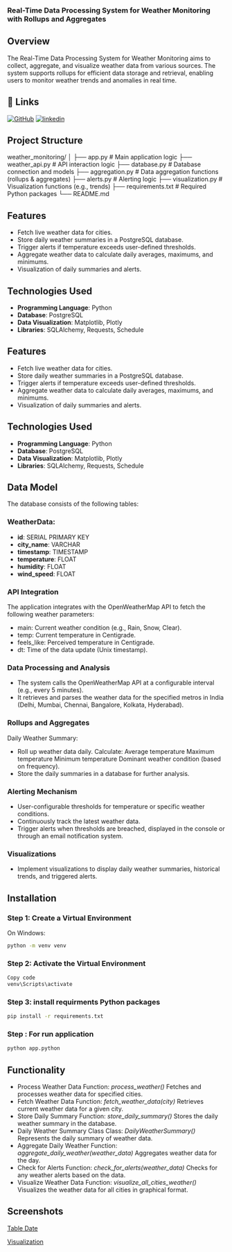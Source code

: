 
### Real-Time Data Processing System for Weather Monitoring with Rollups and Aggregates

## Overview
The Real-Time Data Processing System for Weather Monitoring aims to collect, aggregate, and visualize weather data from various sources. The system supports rollups for efficient data storage and retrieval, enabling users to monitor weather trends and anomalies in real time.


## 🔗 Links
[![GitHub](https://img.shields.io/badge/GitHub-000?style=for-the-badge&logo=github&logoColor=white)](https://github.com/RajaKanwar/Daily-Weather-Summary-.git)
[![linkedin](https://img.shields.io/badge/linkedin-0A66C2?style=for-the-badge&logo=linkedin&logoColor=white)](https://www.linkedin.com/in/raja-kanwar)

## Project Structure

weather_monitoring/
│
├── app.py                     # Main application logic
├── weather_api.py              # API interaction logic
├── database.py                 # Database connection and models
├── aggregation.py              # Data aggregation functions (rollups & aggregates)
├── alerts.py                   # Alerting logic
├── visualization.py            # Visualization functions (e.g., trends)
├── requirements.txt            # Required Python packages
└── README.md   
## Features

- Fetch live weather data for cities.
- Store daily weather summaries in a PostgreSQL database.
- Trigger alerts if temperature exceeds user-defined thresholds.
- Aggregate weather data to calculate daily averages, maximums, and minimums.
- Visualization of daily summaries and alerts.

## Technologies Used
- **Programming Language**: Python
- **Database**: PostgreSQL
- **Data Visualization**: Matplotlib, Plotly
- **Libraries**: SQLAlchemy, Requests, Schedule



## Features

- Fetch live weather data for cities.
- Store daily weather summaries in a PostgreSQL database.
- Trigger alerts if temperature exceeds user-defined thresholds.
- Aggregate weather data to calculate daily averages, maximums, and minimums.
- Visualization of daily summaries and alerts.

## Technologies Used
- **Programming Language**: Python
- **Database**: PostgreSQL
- **Data Visualization**: Matplotlib, Plotly
- **Libraries**: SQLAlchemy, Requests, Schedule

## Data Model

The database consists of the following tables:

### WeatherData:
- **id**: SERIAL PRIMARY KEY
- **city_name**: VARCHAR
- **timestamp**: TIMESTAMP
- **temperature**: FLOAT
- **humidity**: FLOAT
- **wind_speed**: FLOAT

### API Integration
The application integrates with the OpenWeatherMap API to fetch the following weather parameters:

- main: Current weather condition (e.g., Rain, Snow, Clear).
- temp: Current temperature in Centigrade.
- feels_like: Perceived temperature in Centigrade.
- dt: Time of the data update (Unix timestamp).

### Data Processing and Analysis
- The system calls the OpenWeatherMap API at a configurable interval (e.g., every 5 minutes).
- It retrieves and parses the weather data for the specified metros in India (Delhi, Mumbai, Chennai, Bangalore, Kolkata, Hyderabad).

### Rollups and Aggregates
Daily Weather Summary:

- Roll up weather data daily.
    Calculate:
        Average temperature
        Maximum temperature
        Minimum temperature
        Dominant weather condition (based on frequency).
- Store the daily summaries in a database for further analysis.

### Alerting Mechanism
- User-configurable thresholds for temperature or specific weather conditions.
- Continuously track the latest weather data.
- Trigger alerts when thresholds are breached, displayed in the console or through an email notification system.

### Visualizations
- Implement visualizations to display daily weather summaries, historical trends, and triggered alerts.





## Installation

### Step 1: Create a Virtual Environment
On Windows:
```bash
python -m venv venv
```

### Step 2: Activate the Virtual Environment

```bash
Copy code
venv\Scripts\activate
```
### Step 3: install requirments Python packages
```bash
pip install -r requirements.txt

``` 

### Step : For run application
```bash
python app.python
``` 

## Functionality



-  Process Weather Data
Function: *process_weather()*
Fetches and processes weather data for specified cities.
-  Fetch Weather Data
Function: *fetch_weather_data(city)*
Retrieves current weather data for a given city.
-  Store Daily Summary
Function: *store_daily_summary()*
Stores the daily weather summary in the database.
-  Daily Weather Summary Class
Class: *DailyWeatherSummary()*
Represents the daily summary of weather data.
- Aggregate Daily Weather
Function: *aggregate_daily_weather(weather_data)*
Aggregates weather data for the day.
- Check for Alerts
Function: *check_for_alerts(weather_data)*
Checks for any weather alerts based on the data.
- Visualize Weather Data
Function: *visualize_all_cities_weather()*
Visualizes the weather data for all cities in graphical format.
## Screenshots

[Table Date](https://drive.google.com/file/d/1_Nn63cApMuorGtYBGFfb2PV4h-pmw6kR/view?usp=sharing)

[Visualization](https://drive.google.com/file/d/1rj7HiW4hdTj0EKhl99qE8-OzhvYbYN3F/view?usp=sharing)

